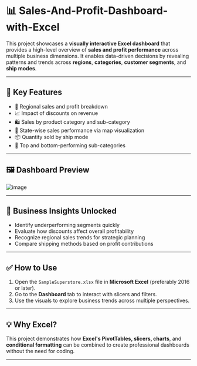# 📊 Sales-And-Profit-Dashboard-with-Excel

This project showcases a **visually interactive Excel dashboard** that provides a high-level overview of **sales and profit performance** across multiple business dimensions. It enables data-driven decisions by revealing patterns and trends across **regions**, **categories**, **customer segments**, and **ship modes**.

---

## 🎯 Key Features

- 📌 Regional sales and profit breakdown
- 📈 Impact of discounts on revenue
- 🛍️ Sales by product category and sub-category
- 🧭 State-wise sales performance via map visualization
- 📦 Quantity sold by ship mode
- 🥇 Top and bottom-performing sub-categories

---

## 🖼️ Dashboard Preview

![image](https://github.com/user-attachments/assets/8621f8cc-8b86-431d-8d9e-d666eb456f28)


---

## 🧠 Business Insights Unlocked

- Identify underperforming segments quickly
- Evaluate how discounts affect overall profitability
- Recognize regional sales trends for strategic planning
- Compare shipping methods based on profit contributions

---

## ✅ How to Use

1. Open the `SampleSuperstore.xlsx` file in **Microsoft Excel** (preferably 2016 or later).
2. Go to the **Dashboard** tab to interact with slicers and filters.
3. Use the visuals to explore business trends across multiple perspectives.

---

## 💡 Why Excel?

This project demonstrates how **Excel's PivotTables, slicers, charts**, and **conditional formatting** can be combined to create professional dashboards without the need for coding.

---


